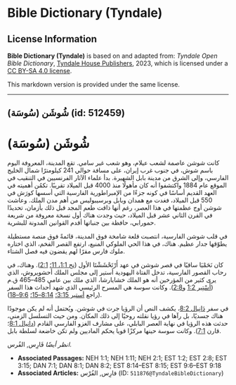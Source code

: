 # Bible Dictionary (Tyndale)

## License Information

**Bible Dictionary (Tyndale)** is based on and adapted from: _Tyndale Open Bible Dictionary_, [Tyndale House Publishers](https://tyndaleopenresources.com/), 2023, which is licensed under a [CC BY-SA 4.0 license](https://creativecommons.org/licenses/by-sa/4.0/legalcode.en).

This markdown version is provided under the same license.



--------------------------------

## شُوشَن (سُوسَة) (id: 512459)

شُوشَن (سُوسَة)
===============

كانت شوشن عاصمة لشعب عيلام، وهو شعب غير سامي. تقع المدينة، المعروفة اليوم باسم شوش، في جنوب غرب إيران، على مسافة حوالي 241 كيلومترًا شمال الخليج الفارسي، وإلى الشرق من مدينة بابل الشهيرة. بدأ علماء الآثار الفرنسيين في التنقيب في الموقع عام 1884 واكتشفوا أنه كان مأهولًا منذ 4000 قبل الميلاد تقريبًا. تكمُن أهميته في العهد القديم أساسًا في كونه جزءًا من الإمبراطورية الفارسية التي أسسها كورَش في 550 قبل الميلاد، فغدت مع همدان وبابل وبرسيبوليس من أهم مدن الملك. وعاشت شوشن أوج عظمتها في هذا العصر، رغم أنها ذاقت طعم المجد قبل ذلك بأزمان، تحديدًا في القرن الثاني عشر قبل الميلاد، حيث وجدت هناك أول نسخة معروفة من شريعة حمورابي، حافظة بين جنباتها أقدم القوانين المدونة للبشرية.

في قلب شوشن الفارسية، انتصبت قلعة شامخة فوق المدينة، قائمةً فوق منصة مستطيلة يطوّقها جدار عظيم. هناك، في هذا الحي الملوكي المنيع، ارتفع القصر الفخم، الذي اختاره ملوك فارس مقرًا لهم يقضون فيه فصل الشتاء.

كان نَحَمْيَا ساقيًا في قصر شوشن في عهد أَرْتَحْشَشْتَا الأول ([نح 1:1، 11؛](https://ref.ly/Neh1:1,Neh1:11) [2:1](https://ref.ly/Neh2:1)). وهناك، في رحاب القصور الفارسية، تدخل الفتاة اليهودية أستير إلى مجلس الملك أحشويروش، الذي يرى كثير من المؤرخين أنه هو الملك خشايارشا، الذي ملك بين عامي 485–465 ق.م ([أَسْتِير 1:2](https://ref.ly/Esth1:2) و[2:8](https://ref.ly/Esth2:8)). وكانت سوسة هي المسرح الرئيسي الذي شهد أحداث هذا السفر (راجع [أستير 3:15؛](https://ref.ly/Esth3:15) [8:14–15؛](https://ref.ly/Esth8:14-Esth8:15) [9:6–18](https://ref.ly/Esth9:6-Esth9:18)).

في سفر [دَانِيال 8:2](https://ref.ly/Dan8:2)، يكشف النص أن الرؤيا جرت في شوشن. ويُحتمل أنه لم يكن موجودًا هناك جسديًا، بل رآها في رؤيا نقلته روحيًا إلى ذلك المكان. ومن حيث التسلسل الزمني، حدثت هذه الرؤيا في نهاية العصر البابلي، على مشارف الغزو الفارسي القادم ([دانيال 8:1](https://ref.ly/Dan8:1)؛ قارن [7:1](https://ref.ly/Dan7:1)). وكانت سوسة حينها مركزًا قويا يحكم الماديين ولم تكن خاضعة لسلطة بابل.

*انظر أيضًا* فَارِس, الفُرس.

* **Associated Passages:** NEH 1:1; NEH 1:11; NEH 2:1; EST 1:2; EST 2:8; EST 3:15; DAN 7:1; DAN 8:1; DAN 8:2; EST 8:14–EST 8:15; EST 9:6–EST 9:18
* **Associated Articles:** فارِس, الفُرْس (ID: `511876@TyndaleBibleDictionary`)

